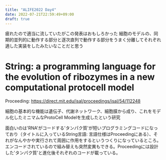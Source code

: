 ```yaml
---
title: "ALIFE2022 Day4"
date: 2022-07-21T22:59:49+09:00
draft: true
---
```


疲れたので適当に流していたがこの発表はおもしろかった
細胞のモデルの、同期的並列的に動作する部分と逐次直列で動作する部分をうまく分離してそれぞれ適した実装をしたみたいなことだと思う

# String: a programming language for the evolution of ribozymes in a new computational protocell model

Proceeding: https://direct.mit.edu/isal/proceedings/isal/54/112248

細胞の基本的な機能は遺伝子、代謝ネットワーク、細胞膜から成り、これをモデル化したミニマムなProtoCell Modelを生成したという研究

面白いのは'RNA'がコードする'タンパク質'が短いプログラミングコードになっており（タイトルに入っているString言語: 言語仕様はProceedingにある）、それがなんやかや実行されて周囲に作用をするというつくりになっているところ。
エンコードされているので組み替えも突然変異もできる。Proceedingには設計した'タンパク質'と進化後それぞれのコードが載っている。
